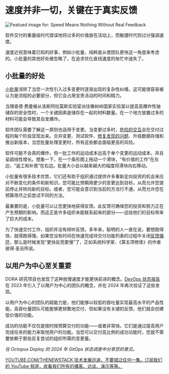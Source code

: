 # 速度并非一切，关键在于真实反馈

![Featued image for: Speed Means Nothing Without Real Feedback](https://cdn.thenewstack.io/media/2024/10/93bb2d64-feedback-1024x576.jpg)

软件交付的重量级时代错误地将过多的价值放在活动上，而敏捷时代则过分强调速度。

速度近视意味着已知的好事，例如小批量，纯粹是从使团队更快这一角度来考虑的。小批量的其他好处被忽略了，在追求优化直线速度的匆忙中迷失了。

## 小批量的好处

[小批量](https://dora.dev/capabilities/working-in-small-batches/)消除了当您一次性引入过多变更时逐渐出现的复杂性纠缠。这可能很容易被认为是流程的必要部分，但它会占用宝贵活动的时间和精力。

当理查德·费曼被从洛斯阿拉莫斯实验室派往橡树岭国家实验室以提高高爆炸性铀储存的安全性时，一个关键因素是储存在一起的材料数量。在一个地方放置过多的材料可能会导致其自发爆炸。

软件团队需要了解这一原则也适用于变更。当变更过多时，[危险的交互](https://thenewstack.io/serviceops-balancing-speed-and-risk-in-devops/)会在交付过程的每个阶段显现出来。合并变更、测试软件、[修复发现的问题](https://thenewstack.io/ai-wont-fix-your-software-delivery-problems/)、升级数据存储和推出新版本，当您批量处理变更时，所有这些都会面临更高的风险。

软件可能不会真的爆炸，但一批工作的运动成本远高于单个变更的运动成本，并且呈超线性增长。想象一下，在一个条形图上拖动一个滑块，“有价值的工作”在左边，“返工和补救”在右边。批量大小会以越来越大的幅度将滑块向右移动。

小批量有很多技术优势，它们还有助于组织通过提供许多重新定向投资的机会来应对不断变化的条件和新知识。您可能比预期用更少的变更达到目标，从而允许您提前停止并转向新的目标。或者，您可能会意识到当前的方法行不通，从而允许您在预算用尽之前尝试不同的方法。

最重要的是，小批量可以让您更快地获得反馈。此反馈可确保您的投资和努力正在产生预期的影响。而这正是许多组织未能联系起来的部分——这给他们的目标带来了巨大的成本。

为了快速交付工作，组织并没有倾听反馈。多年来，聪明的人一直在说，要想跑得快，就得跑得慢。如果您没有时间在快速完成待交付功能列表的过程中关闭[反馈循环](https://thenewstack.io/speed-up-github-workflow-feedback/)，那么是时候发现“更快反而更慢”了，正如系统科学家、《第五项修炼》的作者彼得·圣吉所说。

## 以用户为中心至关重要

DORA 研究项目也发现了这种放慢速度才能更快前进的概念。[DevOps 状态报告](https://dora.dev/research/2024/dora-report/)在 2023 年引入了以用户为中心的团队的概念，并在 2024 年再次验证了这些发现。

以用户为中心的团队的超能力是，他们能够以较低的吞吐量实现最高水平的产品性能。高吞吐量团队可能能够更频繁地交付，但如果没有关键的反馈，他们就会创建低价值的功能。

成功的功能不仅仅是按时按预算交付的功能——或者非常快。它们是通过提高用户完成任务的能力来取悦用户的功能。当您可以交付高比例的成功功能时，您就不需要依赖于那些反复尝试的组织所需的变更量。

*在 Octopus Deploy 的 2024 年 GitOps 状态调查中分享您的意见。*

[YOUTUBE.COM/THENEWSTACK 技术发展迅速，不要错过任何一集。订阅我们的 YouTube 频道，收看我们所有的播客、访谈、演示等等。](https://youtube.com/thenewstack?sub_confirmation=1)